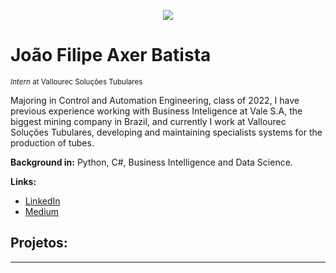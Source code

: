  <p align="center"<p align="center"<p align="center"<p align="center">
  <img src="banner1.png" >
</p>

# João Filipe Axer Batista
<sub>*Intern* at Vallourec Soluções Tubulares</sub>

Majoring in Control and Automation Engineering, class of 2022, I have previous experience working with Business Inteligence at Vale S.A, the biggest mining company in Brazil, and currently I work at Vallourec Soluções Tubulares, developing and maintaining specialists systems for the production of tubes.

**Background in:** Python, C#, Business Intelligence and Data Science.

**Links:**
* [LinkedIn]( https://www.linkedin.com/in/jo%C3%A3o-filipe-axer-batista-ab8276182/)
* [Medium](https://www.medium.com)


## Projetos:


---
